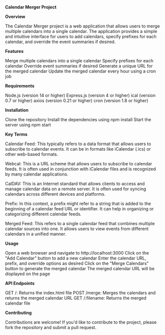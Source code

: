 **Calendar Merger Project**

**Overview**

The Calendar Merger project is a web application that allows users to merge multiple calendars into a single calendar. The application provides a simple and intuitive interface for users to add calendars, specify prefixes for each calendar, and override the event summaries if desired.

**Features**

Merge multiple calendars into a single calendar
Specify prefixes for each calendar
Override event summaries if desired
Generate a unique URL for the merged calendar
Update the merged calendar every hour using a cron job

**Requirements**

Node.js (version 14 or higher)
Express.js (version 4 or higher)
ical (version 0.7 or higher)
axios (version 0.21 or higher)
cron (version 1.8 or higher)

**Installation**

Clone the repository
Install the dependencies using npm install
Start the server using npm start

**Key Terms**

Calendar Feed: This typically refers to a data format that allows users to subscribe to calendar events. It can be in formats like iCalendar (.ics) or other web-based formats.

Webcal: This is a URL scheme that allows users to subscribe to calendar feeds. It is often used in conjunction with iCalendar files and is recognized by many calendar applications.

CalDAV: This is an Internet standard that allows clients to access and manage calendar data on a remote server. It is often used for syncing calendars across different devices and platforms.

Prefix: In this context, a prefix might refer to a string that is added to the beginning of a calendar feed URL or identifier. It can help in organizing or categorizing different calendar feeds.

Merged Feed: This refers to a single calendar feed that combines multiple calendar sources into one. It allows users to view events from different calendars in a unified manner.

**Usage**

Open a web browser and navigate to http://localhost:3000
Click on the "Add Calendar" button to add a new calendar
Enter the calendar URL, prefix, and override options as desired
Click on the "Merge Calendars" button to generate the merged calendar
The merged calendar URL will be displayed on the page

**API Endpoints**

GET /: Returns the index.html file
POST /merge: Merges the calendars and returns the merged calendar URL
GET /:filename: Returns the merged calendar file

**Contributing**

Contributions are welcome! If you'd like to contribute to the project, please fork the repository and submit a pull request.
